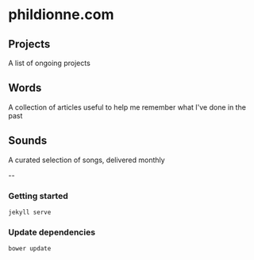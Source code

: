 # phildionne.com

## Projects
A list of ongoing projects

## Words
A collection of articles useful to help me remember what I've done in the past

## Sounds
A curated selection of songs, delivered monthly

--

### Getting started

`jekyll serve`


### Update dependencies

`bower update`
